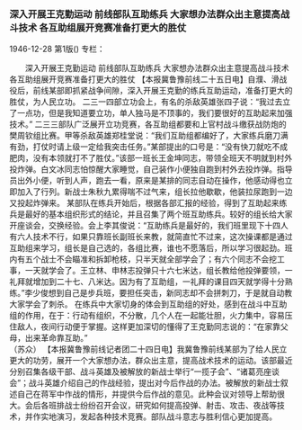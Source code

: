 ### 深入开展王克勤运动  前线部队互助练兵  大家想办法群众出主意提高战斗技术  各互助组展开竞赛准备打更大的胜仗

1946-12-28
第1版()
专栏：

　　深入开展王克勤运动
    前线部队互助练兵
    大家想办法群众出主意提高战斗技术
    各互助组展开竞赛准备打更大的胜仗
    【本报冀鲁豫前线二十五日电】自濮、滑战役后，前线某部即抓紧战争间隙，深入开展王克勤的练兵互助运动，准备打更大的胜仗，为人民立功。
    二三一四部立功会上，有名的杀敌英雄张四子说：“我过去立了一点功，但是我知道要立功，单人独马是不顶事的，我们要很好的互助起来加强技术。”
    二三三部队广泛展开立功竞赛，各互助组都要和上官村战斗缴获战防炮的樊周钦组比赛。甲等杀敌英雄郑桂堂说：“我们互助组都编好了，大家练兵磨刀满有劲，打仗时请上级一定给我突击任务。”某部提出的口号是：“没有快刀就吃不成肥肉，没有本领就打不了胜仗。”该部一班长王金坤同志，带领全班天不明就到村外投炸弹。白文冰同志怕惊醒大家睡觉，自己装作小便独自跑到村外去投炸弹。指导员出外小便，听到人声，跑去一看，原来是某排的同志自动在操作，他感动得也立即加入了行列。新战士朱秋九累得喘不过气来，组长拉他歇歇，他装拉尿跑到一边又投起炸弹来。
    某部队在练兵开始后，根据各部汇报的经验，得到了互助起来练兵是最好的基本组织形式的结论，并且召集了两个班互助练兵。较好的组长给大家开座谈会，交换经验。会上李其俊说：“互助练兵是最好的，我们班里现下十四人有六人技术不行，如果只靠班长副班长来教，就简直忙不过来，这次操课都是通过互助组来学习，组长是自己选的，各组比赛，谁也不愿落后，所以学习很起劲。班内有五个战士不会瞄准和拆卸枪枝，只半天就全部学会了；有六个同志不会挖工事，一天就学会了。王立林、申林志投弹只十六七米达，组长教给他投弹要领，一礼拜就增加到二十七、八米达。因为有了互助组，一礼拜的课目四天就学得十分熟练。”李少俊想到自己是步兵班，要担任突击，新同志却不会拼刺刀，于是就自动教大家学会了刺杀。
    在练兵中大家切身的体会到互助组的好处，感到在战斗中互助组的作用，在于：行动有组织，不分散，几个人在一起能壮胆，火力集中，容易压住敌人，夜间行动便于掌握。这样更加深切的懂得了王克勤同志说的：“在家靠父母，出来革命靠互助。”                       
    （苏众）
    【本报冀鲁豫前线记者团二十四日电】我冀鲁豫前线某部为了给人民立更大的功劳，展开一个大家想办法，群众出主意，提高战术技术的运动。该部最近分别召集各级干部、战斗英雄及被解放的新战士举行“一揽子会”、“诸葛亮座谈会”；战斗英雄介绍自己的作战经验，提出对今后作战的办法。被解放的新战士叙述自己在蒋军中作战的情形，并提供今后作战的意见。此种会议对领导上帮助很大。会后各班排战士纷纷召开会议，研究如何提高投弹、射击、攻击、夜战等技术，并作实地演习，发起各种技术竞赛。部队战斗意志与胜利信心更加提高。
